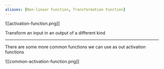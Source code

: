 ```yaml
---
aliases: [Non-linear Function, Transformation Function]
---
```


![[activation-function.png]]

Transform an input in an output of a different kind

---

There are some more common functions we can use as out activation functions

![[common-activation-function.png]]
